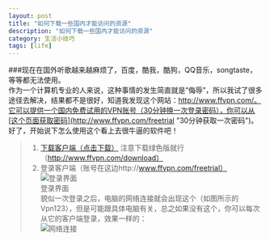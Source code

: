 ```yaml
---
layout: post
title: "如何下载一些国内才能访问的资源"
description: "如何下载一些国内才能访问的资源"
category: 生活小技巧
tags: [life]
---
```


###现在在国外听歌越来越麻烦了，百度，酷我，酷狗，QQ音乐，songtaste，等等都无法使用。  
作为一个计算机专业的人来说，这种事情的发生简直就是“侮辱”，所以我试了很多途径去解决，结果都不是很好，知道我发现这个网站：http://www.ffvpn.com/。它可以提供一个国内免费试用的VPN账号（30分钟换一次登录密码），你可以从[这个页面获取密码](http://www.ffvpn.com/freetrial "30分钟获取一次密码")。    
好了，开始说下怎么使用这个看上去很牛逼的软件吧！   
>1. [下载客户端（点击下载）](http://www.ffvpn.com/files/downloads/FFVpn_3.0.1.2.exe "客户端下载") 注意下载绿色版就行（http://www.ffvpn.com/download）     
>2. 登录客户端（账号在这边http://www.ffvpn.com/freetrial）   
![登录界面](http://farm8.staticflickr.com/7460/8719606348_b6ebfef8c6.jpg "登录界面")    
登录界面    
貌似一次登录之后，电脑的网络连接就会出现这个（如图所示的Vpn123），但是可能跟具体电脑有关，总之如果没有这个，你可以每次从它的客户端登录，效果一样的：    
![网络连接](http://farm8.staticflickr.com/7455/8719606330_71e35c6131.jpg "网络连接")
